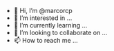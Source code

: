 - 👋 Hi, I’m @marcorcp
- 👀 I’m interested in ...
- 🌱 I’m currently learning ...
- 💞️ I’m looking to collaborate on ...
- 📫 How to reach me ...

<!---
marcorcp/marcorcp is a ✨ special ✨ repository because its `README.md` (this file) appears on your GitHub profile.
You can click the Preview link to take a look at your changes.
--->
